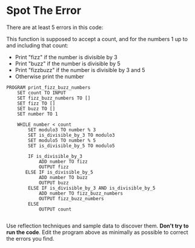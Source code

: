 # Spot The Error

There are at least 5 errors in this code:

This function is supposed to accept a count, and for the numbers 1 up to and including that count:

* Print "fizz" if the number is divisible by 3
* Print "buzz" if the number is divisible by 5
* Print "fizzbuzz" if the number is divisible by 3 and 5
* Otherwise print the number

```
PROGRAM print_fizz_buzz_numbers
    SET count TO INPUT
    SET fizz_buzz_numbers TO []
    SET fizz TO []
    SET buzz TO []
    SET number TO 1

    WHILE number < count
        SET modulo3 TO number % 3
        SET is_divisible_by_3 TO modulo3
        SET modulo5 TO number % 5
        SET is_divisible_by_5 TO modulo5

        IF is_divisible_by_3 
            ADD number TO fizz
            OUTPUT fizz
       ELSE IF is_divisible_by_5
            ADD number TO buzz
            OUTPUT buzz
        ELSE IF is_divisible_by_3 AND is_divisible_by_5
            ADD number TO fizz_buzz_numbers
            OUTPUT fizz_buzz_numbers
        ELSE 
            OUTPUT count 
     
```

Use reflection techniques and sample data to discover them. **Don't try to run the code**. Edit the program above as minimally as possible to correct the errors you find.
